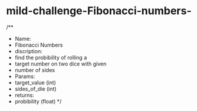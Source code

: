 # mild-challenge-Fibonacci-numbers-

/**
 * Name:
 * Fibonacci Numbers
 * discription: 
 * find the probibility of rolling a
 * target number on two dice with given
 * number of sides
 * Params:
 * target_value (int)
 * sides_of_die (int)
 * returns:
 * probibility (float)
 */ 